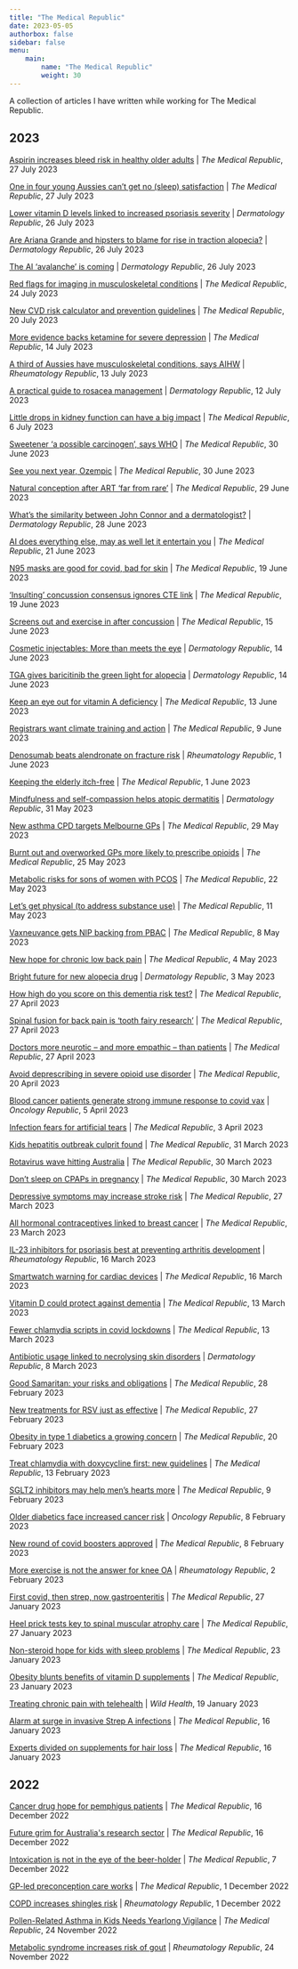 ```yaml
---
title: "The Medical Republic"
date: 2023-05-05
authorbox: false
sidebar: false
menu: 
    main: 
        name: "The Medical Republic"
        weight: 30
---
```


A collection of articles I have written while working for The Medical Republic. 

## 2023
[Aspirin increases bleed risk in healthy older adults](https://www.medicalrepublic.com.au/aspirin-increases-bleed-risk-in-healthy-older-adults/95890) | *The Medical Republic*, 27 July 2023

[One in four young Aussies can’t get no (sleep) satisfaction](https://www.medicalrepublic.com.au/one-in-four-young-aussies-cant-get-no-sleep-satisfaction/95854) | *The Medical Republic*, 27 July 2023

[Lower vitamin D levels linked to increased psoriasis severity](https://www.dermatologyrepublic.com.au/lower-vitamin-d-levels-linked-to-increased-psoriasis-severity/1894) | *Dermatology Republic*, 26 July 2023

[Are Ariana Grande and hipsters to blame for rise in traction alopecia?](https://www.dermatologyrepublic.com.au/are-ariana-grande-and-hipsters-to-blame-for-rise-in-traction-alopecia/1914) | *Dermatology Republic*, 26 July 2023

[The AI ‘avalanche’ is coming](https://www.dermatologyrepublic.com.au/the-ai-avalanche-is-coming/1891) | *Dermatology Republic*, 26 July 2023

[Red flags for imaging in musculoskeletal conditions](https://www.medicalrepublic.com.au/red-flags-for-imaging-in-musculoskeletal-conditions/95605) | *The Medical Republic*, 24 July 2023

[New CVD risk calculator and prevention guidelines](https://www.medicalrepublic.com.au/new-cvd-risk-calculator-and-prevention-guidelines/95464) | *The Medical Republic*, 20 July 2023

[More evidence backs ketamine for severe depression](https://www.medicalrepublic.com.au/more-evidence-backs-ketamine-for-severe-depression/95177) | *The Medical Republic*, 14 July 2023

[A third of Aussies have musculoskeletal conditions, says AIHW](https://www.rheuma.com.au/a-third-of-aussies-have-musculoskeletal-conditions-says-aihw/25031) | *Rheumatology Republic*, 13 July 2023

[A practical guide to rosacea management](https://www.dermatologyrepublic.com.au/a-practical-guide-to-rosacea-management/1858) | *Dermatology Republic*, 12 July 2023

[Little drops in kidney function can have a big impact](https://www.medicalrepublic.com.au/little-drops-in-kidney-function-can-have-a-big-impact/94711) | *The Medical Republic*, 6 July 2023

[Sweetener ‘a possible carcinogen’, says WHO](https://www.medicalrepublic.com.au/sweetener-a-possible-carcinogen-says-who/94384) | *The Medical Republic*, 30 June 2023

[See you next year, Ozempic](medicalrepublic.com.au/see-you-next-year-ozempic/94342) | *The Medical Republic*, 30 June 2023

[Natural conception after ART ‘far from rare’](https://www.medicalrepublic.com.au/natural-conception-after-art-far-from-rare/94172) | *The Medical Republic*, 29 June 2023

[What’s the similarity between John Connor and a dermatologist?](https://www.dermatologyrepublic.com.au/whats-the-similarity-between-john-connor-and-a-dermatologist/1822) | *Dermatology Republic*, 28 June 2023

[AI does everything else, may as well let it entertain you](https://www.medicalrepublic.com.au/ai-does-everything-else-may-as-well-let-it-entertain-you/93747) | *The Medical Republic*, 21 June 2023

[N95 masks are good for covid, bad for skin](https://www.medicalrepublic.com.au/n95-masks-are-good-for-covid-bad-for-skin/93612) | *The Medical Republic*, 19 June 2023

[‘Insulting’ concussion consensus ignores CTE link](https://www.medicalrepublic.com.au/insulting-concussion-consensus-ignores-cte-link/93582) | *The Medical Republic*, 19 June 2023

[Screens out and exercise in after concussion](https://www.medicalrepublic.com.au/screens-out-and-exercise-in-after-concussion/93376) | *The Medical Republic*, 15 June 2023

[Cosmetic injectables: More than meets the eye](https://www.dermatologyrepublic.com.au/cosmetic-injectables-more-than-meets-the-eye/1791) | *Dermatology Republic*, 14 June 2023

[TGA gives baricitinib the green light for alopecia](https://www.dermatologyrepublic.com.au/tga-gives-baricitinib-the-green-light-for-alopecia/1779) | *Dermatology Republic*, 14 June 2023

[Keep an eye out for vitamin A deficiency](https://www.medicalrepublic.com.au/keep-an-eye-out-for-vitamin-a-deficiency/93188) | *The Medical Republic*, 13 June 2023

[Registrars want climate training and action](https://www.medicalrepublic.com.au/registrars-want-climate-training-and-action/93100) | *The Medical Republic*, 9 June 2023

[Denosumab beats alendronate on fracture risk](https://www.rheuma.com.au/denosumab-beats-alendronate-on-fracture-risk/24714) | *Rheumatology Republic*, 1 June 2023

[Keeping the elderly itch-free](https://www.medicalrepublic.com.au/keeping-the-elderly-itch-free/92623) | *The Medical Republic*, 1 June 2023

[Mindfulness and self-compassion helps atopic dermatitis](https://www.dermatologyrepublic.com.au/mindfulness-and-self-compassion-helps-atopic-dermatitis/1732) | *Dermatology Republic*, 31 May 2023

[New asthma CPD targets Melbourne GPs](https://www.medicalrepublic.com.au/new-asthma-cpd-targets-melbourne-gps/92280) | *The Medical Republic*, 29 May 2023

[Burnt out and overworked GPs more likely to prescribe opioids](https://www.medicalrepublic.com.au/burnt-out-and-overworked-gps-more-likely-to-prescribe-opioids/92158) | *The Medical Republic*, 25 May 2023

[Metabolic risks for sons of women with PCOS](https://www.medicalrepublic.com.au/metabolic-risks-for-sons-of-women-with-pcos/91931) | *The Medical Republic*, 22 May 2023

[Let’s get physical (to address substance use)](https://www.medicalrepublic.com.au/lets-get-physical-to-address-substance-use/91102) | *The Medical Republic*, 11 May 2023

[Vaxneuvance gets NIP backing from PBAC](https://www.medicalrepublic.com.au/vaxneuvance-gets-nip-backing-from-pbac/91098) | *The Medical Republic*, 8 May 2023

[New hope for chronic low back pain](https://www.medicalrepublic.com.au/new-hope-for-chronic-low-back-pain/90908) | *The Medical Republic*, 4 May 2023

[Bright future for new alopecia drug](https://www.dermatologyrepublic.com.au/bright-future-for-new-alopecia-drug/1673) | *Dermatology Republic*, 3 May 2023

[How high do you score on this dementia risk test?](https://www.medicalrepublic.com.au/how-high-do-you-score-on-this-dementia-risk-test/90268) | *The Medical Republic*, 27 April 2023

[Spinal fusion for back pain is ‘tooth fairy research’](https://www.medicalrepublic.com.au/spinal-fusion-for-back-pain-is-tooth-fairy-research/90392) | *The Medical Republic*, 27 April 2023

[Doctors more neurotic – and more empathic – than patients](https://www.medicalrepublic.com.au/doctors-more-neurotic-and-more-empathic-than-patients/90200) | *The Medical Republic*, 27 April 2023

[Avoid deprescribing in severe opioid use disorder](https://www.medicalrepublic.com.au/avoid-deprescribing-in-severe-opioid-use-disorder/89962) | *The Medical Republic*, 20 April 2023

[Blood cancer patients generate strong immune response to covid vax](https://www.oncologyrepublic.com.au/blood-cancer-patients-generate-strong-immune-response-to-covid-vax/3225) | *Oncology Republic*, 5 April 2023

[Infection fears for artificial tears](https://www.medicalrepublic.com.au/infection-fears-for-artificial-tears/88561) | *The Medical Republic*, 3 April 2023

[Kids hepatitis outbreak culprit found](https://www.medicalrepublic.com.au/kids-hepatitis-outbreak-culprit-found/88534) | *The Medical Republic*, 31 March 2023

[Rotavirus wave hitting Australia](https://www.medicalrepublic.com.au/rotavirus-wave-hitting-australia/88531) | *The Medical Republic*, 30 March 2023

[Don’t sleep on CPAPs in pregnancy](https://www.medicalrepublic.com.au/dont-sleep-on-cpaps-in-pregnancy/88537) | *The Medical Republic*, 30 March 2023

[Depressive symptoms may increase stroke risk](https://www.medicalrepublic.com.au/depressive-symptoms-may-increase-stroke-risk/88194) | *The Medical Republic*, 27 March 2023

[All hormonal contraceptives linked to breast cancer](https://www.medicalrepublic.com.au/all-hormonal-contraceptives-linked-to-breast-cancer/88024) | *The Medical Republic*, 23 March 2023

[IL-23 inhibitors for psoriasis best at preventing arthritis development](https://www.rheuma.com.au/il-23-inhibitors-for-psoriasis-may-prevent-arthritis-progression/24167) | *Rheumatology Republic*, 16 March 2023

[Smartwatch warning for cardiac devices](https://www.medicalrepublic.com.au/smartwatch-warning-for-cardiac-devices/87578) | *The Medical Republic*, 16 March 2023

[Vitamin D could protect against dementia](https://www.medicalrepublic.com.au/vitamin-d-could-protect-against-dementia/87483) | *The Medical Republic*, 13 March 2023

[Fewer chlamydia scripts in covid lockdowns](https://www.medicalrepublic.com.au/fewer-chlamydia-scripts-in-covid-lockdowns/87370) | *The Medical Republic*, 13 March 2023

[Antibiotic usage linked to necrolysing skin disorders](https://www.dermatologyrepublic.com.au/antibiotic-usage-linked-to-necrolysing-skin-disorders/1499) | *Dermatology Republic*, 8 March 2023

[Good Samaritan: your risks and obligations](https://www.medicalrepublic.com.au/good-samaritan-your-risks-and-obligations/86698) | *The Medical Republic*, 28 February 2023

[New treatments for RSV just as effective](https://www.medicalrepublic.com.au/new-treatments-for-rsv-just-as-effective/86624) | *The Medical Republic*, 27 February 2023

[Obesity in type 1 diabetics a growing concern](https://www.medicalrepublic.com.au/obesity-in-type-1-diabetics-a-growing-concern/86160) | *The Medical Republic*, 20 February 2023

[Treat chlamydia with doxycycline first: new guidelines](https://www.medicalrepublic.com.au/treat-chlamydia-with-doxycycline-first-new-guidelines/85667) | *The Medical Republic*, 13 February 2023

[SGLT2 inhibitors may help men’s hearts more](https://medicalrepublic.com.au/sglt2-inhibitors-may-help-mens-hearts-more/85525) | *The Medical Republic*, 9 February 2023

[Older diabetics face increased cancer risk](https://www.oncologyrepublic.com.au/older-diabetics-face-increased-cancer-risk/2995) | *Oncology Republic*, 8 February 2023

[New round of covid boosters approved](https://medicalrepublic.com.au/new-round-of-covid-boosters-approved/85356) | *The Medical Republic*, 8 February 2023

[More exercise is not the answer for knee OA](https://rheuma.com.au/more-exercise-is-not-the-answer-for-knee-oa/23928) | *Rheumatology Republic*, 2 February 2023

[First covid, then strep, now gastroenteritis](https://medicalrepublic.com.au/first-covid-then-strep-now-gastroenteritis/84637) | *The Medical Republic*, 27 January 2023

[Heel prick tests key to spinal muscular atrophy care](https://medicalrepublic.com.au/sma-screening-ups-chances-of-walking/84634) | *The Medical Republic*, 27 January 2023

[Non-steroid hope for kids with sleep problems](https://medicalrepublic.com.au/non-steroid-hope-for-kids-with-sleep-problems/84283) | *The Medical Republic*, 23 January 2023

[Obesity blunts benefits of vitamin D supplements](https://medicalrepublic.com.au/obesity-blunts-benefits-of-vitamin-d-supplements/84371) | *The Medical Republic*, 23 January 2023

[Treating chronic pain with telehealth](https://wildhealth.net.au/treating-chronic-pain-with-telehealth) | *Wild Health*, 19 January 2023

[Alarm at surge in invasive Strep A infections](https://medicalrepublic.com.au/alarm-at-surge-in-invasive-strep-a-infections/84079) | *The Medical Republic*, 16 January 2023

[Experts divided on supplements for hair loss](https://medicalrepublic.com.au/experts-divided-on-nutritional-supplements-for-hair-loss/84033) | *The Medical Republic*, 16 January 2023

## 2022
[Cancer drug hope for pemphigus patients](https://medicalrepublic.com.au/cancer-drug-hope-for-pemphigus-patients/83422) | *The Medical Republic*, 16 December 2022

[Future grim for Australia's research sector](https://medicalrepublic.com.au/future-grim-for-australias-research-sector/83419) | *The Medical Republic*, 16 December 2022

[Intoxication is not in the eye of the beer-holder](https://medicalrepublic.com.au/intoxication-is-not-in-the-eye-of-the-beer-holder/82991) | *The Medical Republic*, 7 December 2022

[GP-led preconception care works](https://medicalrepublic.com.au/gp-led-preconception-care-works/82567) | *The Medical Republic*, 1 December 2022

[COPD increases shingles risk](https://medicalrepublic.com.au/copd-increases-shingles-risk/82621) | *Rheumatology Republic*, 1 December 2022

[Pollen-Related Asthma in Kids Needs Yearlong Vigilance](https://medicalrepublic.com.au/pollen-related-asthma-in-kids-needs-yearlong-vigilance/82178) | *The Medical Republic*, 24 November 2022

[Metabolic syndrome increases risk of gout](https://www.rheuma.com.au/metabolic-syndrome-increases-the-risk-of-gout/23677) | *Rheumatology Republic*, 24 November 2022